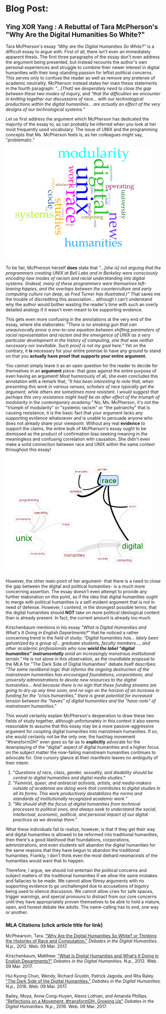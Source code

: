 # Blog Post:
## Ying XOR Yang : A Rebuttal of Tara McPherson's "Why Are the Digital Humanities So White?"

  Tara McPherson's essay _"Why are the Digital Humanities So White?"_ is a difficult essay to argue with. First of all, there isn't even an immediately apparent thesis. The first three paragraphs of the essay don't even address the argument being presented, but instead recounts the author's own personal experiences and struggle to combine their newer interest in digital humanities with their long-standing passion for leftist political concerns. This serves only to confuse the reader as well as remove any pretense of academic neutrality. McPherson instead states her main thesis statements in the fourth paragraph: _"...[That] we desperately need to close the gap between these two modes of inquiry,_ and _"that the difficulties we encounter in knitting together our discussions of race... with our technological productions within the digital humanities... are actually an effect of the very designs of our technological systems."_ 

  Let us first address the argument which McPherson has dedicated the majority of the essay to, as can probably be inferred when you look at her most frequently used vocabulary: The issue of UNIX and the programming concepts that Ms. McPherson feels is, as her colleagues might say, "problematic."
  
![](images/visualization.png)

  To be fair, McPherson herself **does** state that _"...[she is] not arguing that the programmers creating UNIX at Bell Labs and in Berkeley were consciously encoding new modes of racism and racial understanding into digital systems. (Indeed, many of these programmers were themselves left-leaning hippies, and the overlaps between the counterculture and early computing culture run deep, as Fred Turner has illustrated.)"_ That saves me the trouble of discrediting this association... although I can't understand why the author would bother wasting the reader's time with such an overly detailed analogy if it wasn't even meant to be supporting evidence. 

  This gets even more confusing in the annotations at the very end of the essay, where she elaborates: _"There is no smoking gun that can unequivocally prove a one-to-one equation between shifting parameters of racial representation and racism and the emergence of UNIX as a very particular development in the history of computing, one that was neither necessary nor inevitable. Such proof is not my goal here."_ Yet on the contrary, it **is** necessary for your entire premise to have any ground to stand on that you **actually have proof that supports your entire argument.** 

  You cannot simply leave it as an open question for the reader to decide for themselves in an **argument** piece- that goes against the entire purpose of even having an argument! Most humorously of all, she even concludes this annotation with a remark that, _"It has been interesting to note that, when presenting this work in various venues, scholars of race typically get the argument, while others are sometimes more resistant. I would suggest that perhaps this very resistance might itself be an after effect of the triumph of modularity in the contemporary academy."_ No, Ms. McPherson, it's not the "triumph of modularity" or "systemic racism" or "the patriarchy" that is causing resistance, it is the basic fact that your argument lacks any supporting evidence whatsoever and is unable to persuade anyone who does not already share your viewpoint. Without any real **evidence** to support the claims, the entire bulk of McPherson's essay ought to be dismissed as the product of confirmation bias seeking meaning in the meaningless and confusing correlation with causation. She didn't even make a solid connection between race and UNIX within the same context throughout this essay!

![](images/links.png)

  However, the other main point of her argument- that there is a need to close the gap between the digital and political humanities- is a much more concerning assertion. The essay doesn't even attempt to provide any further elaboration on this point, as if the idea that digital humanities ought to merge with political humanities is a self-evident argument that is not in need of defense. However, I contend, in the strongest possible terms, that the digital humanities should **NOT** take on more political ideological content than is already present. In fact, the current amount is already too much.

  Kirschenbaum mentions in his essay _"What is Digital Humanities and What's It Doing in English Departments?"_ that he noticed a rather concerning trend in the field of study: _"Digital humanities has... lately been galvanized by a group of... graduate students, faculty members..., and other academic professionals who now **wield the label “digital humanities” instrumentally** amid an increasingly monstrous institutional terrain."_ He is not alone in this observation, as the roundtable proposal to the MLA for "The Dark Side of Digital Humanities" debate itself describes: _"The same neoliberal logic that informs the ongoing destruction of the mainstream humanities has encouraged foundations, corporations, and university administrations to devote new resources to the digital humanities... And because there is no sign that these funding streams are going to dry up any time soon, and no sign on the horizon of an increase in funding for the “crisis humanities,” there is great potential for increased tension between the “haves” of digital humanities and the “have-nots” of mainstream humanities."_ 

  This would certainly explain McPherson's desperation to draw these two fields of study together, although unfortunately in this context it also seems reasonable to assume that this essay may be a more passive-aggressive argument for coopting digital humanities into mainstream humanities. If so, she would certainly not be the only one; the hashtag movement "#transformDH" even goes so far as to **explicitly** advocate for the downplaying of the "digital" aspect of digital humanities and a higher focus on the subject matter the now-failing mainstream humanities continues to advocate for. One cursory glance at their manifesto leaves no ambiguity of their intent: 
  
1. "_Questions of race, class, gender, sexuality, and disability should be central to digital humanities and digital media studies._"
2. "_Feminist, queer, and antiracist activists, artists, and media-makers outside of academia are doing work that contributes to digital studies in all its forms. This work productively destabilizes the norms and standards of institutionally recognized academic work._"
3. "_We should shift the focus of digital humanities from technical processes to political ones, and always seek to understand the social, intellectual, economic, political, and personal impact of our digital practices as we develop them."_

What these individuals fail to realize, however, is that if they get their way and digital humanities is allowed to be reformed into traditional humanities, then there's a good likelihood that foundations, corporations, administrations, and even students will abandon the digital humanities for the same reasons that they have begun to abandon the traditional humanities. Frankly, I don't think even the most diehard neomarxists of the humanities would want that to happen. 

  Therefore, I argue, we should not entertain the political concerns and subject matters of the traditional humanities if we allow the same mistakes and fallacies to be made. We cannot allow flimsy arguments with no supporting evidence to go unchallenged due to accusations of bigotry being used to silence discussion. We cannot allow cries for safe spaces, trigger warnings, and special pronouns to distract from our core concerns until they have appropriately proven themselves to be able to hold a mature, open, and honest debate like adults. The name-calling has to end, one way or another.


### MLA Citations (click article title for link)

  McPhearson, Tara. ["Why Are the Digital Humanities So White? or Thinking the Histories of Race and Computation."](http://dhdebates.gc.cuny.edu/debates/text/29) _Debates in the Digital Humanities._ N.p., 2012. Web. 09 Mar. 2017.

  Kirschenbaum, Matthew. ["What Is Digital Humanities and What’s It Doing in English Departments?"](http://dhdebates.gc.cuny.edu/debates/text/38) _Debates in the Digital Humanities._ N.p., 2012. Web. 09 Mar. 2017.
  
  Hui Kyong Chun, Wendy, Richard Grustin, Patrick Jagoda, and Rita Raley. ["The Dark Side of the Digital Humanities."](http://dhdebates.gc.cuny.edu/debates/text/89) _Debates in the Digital Humanities._ N.p., 2016. Web. 09 Mar. 2017.
  
  Bailey, Moya, Anne Cong-Huyen, Alexis Lothian, and Amanda Phillips. ["Reflections on a Movement: #transformDH, Growing Up"](http://dhdebates.gc.cuny.edu/debates/text/59) _Debates in the Digital Humanities._ N.p., 2016. Web. 09 Mar. 2017.
  

